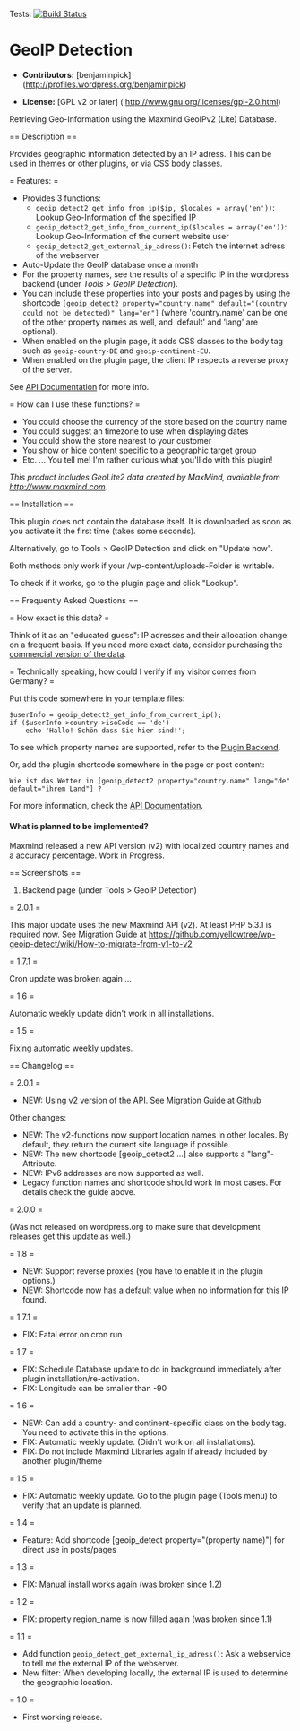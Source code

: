 Tests: [![Build Status](https://travis-ci.org/yellowtree/wp-geoip-detect.png?branch=master)](https://travis-ci.org/yellowtree/wp-geoip-detect)

# GeoIP Detection #

* **Contributors:** [benjaminpick] (http://profiles.wordpress.org/benjaminpick)

* **License:** [GPL v2 or later] ( http://www.gnu.org/licenses/gpl-2.0.html)

Retrieving Geo-Information using the Maxmind GeoIPv2 (Lite) Database.

== Description ==

Provides geographic information detected by an IP adress. This can be used in themes or other plugins, or via CSS body classes.

= Features: =

* Provides 3 functions: 
  * `geoip_detect2_get_info_from_ip($ip, $locales = array('en'))`: Lookup Geo-Information of the specified IP 
  * `geoip_detect2_get_info_from_current_ip($locales = array('en'))`: Lookup Geo-Information of the current website user
  * `geoip_detect2_get_external_ip_adress()`: Fetch the internet adress of the webserver
* Auto-Update the GeoIP database once a month
* For the property names, see the results of a specific IP in the wordpress backend (under *Tools > GeoIP Detection*).
* You can include these properties into your posts and pages by using the shortcode `[geoip_detect2 property="country.name" default="(country could not be detected)" lang="en"]` (where 'country.name' can be one of the other property names as well, and 'default' and 'lang' are optional).
* When enabled on the plugin page, it adds CSS classes to the body tag such as `geoip-country-DE` and `geoip-continent-EU`.
* When enabled on the plugin page, the client IP respects a reverse proxy of the server.

See [API Documentation](https://github.com/yellowtree/wp-geoip-detect/wiki/API-Documentation) for more info.

= How can I use these functions? =

* You could choose the currency of the store based on the country name
* You could suggest an timezone to use when displaying dates
* You could show the store nearest to your customer
* You show or hide content specific to a geographic target group
* Etc. ... You tell me! I'm rather curious what you'll do with this plugin!

*This product includes GeoLite2 data created by MaxMind, available from http://www.maxmind.com.*

== Installation ==

This plugin does not contain the database itself. It is downloaded as soon as you activate it the first time (takes some seconds).

Alternatively, go to Tools > GeoIP Detection and click on "Update now".

Both methods only work if your /wp-content/uploads-Folder is writable.


To check if it works, go to the plugin page and click "Lookup".

== Frequently Asked Questions ==

= How exact is this data? =

Think of it as an "educated guess": IP adresses and their allocation change on a frequent basis.
If you need more exact data, consider purchasing the [commercial version of the data](https://www.maxmind.com/en/geoip2-city).

= Technically speaking, how could I verify if my visitor comes from Germany? =

Put this code somewhere in your template files:

    $userInfo = geoip_detect2_get_info_from_current_ip();
    if ($userInfo->country->isoCode == 'de')
        echo 'Hallo! Schön dass Sie hier sind!';

To see which property names are supported, refer to the [Plugin Backend](http://wordpress.org/plugins/geoip-detect/screenshots/).

Or, add the plugin shortcode somewhere in the page or post content:

    Wie ist das Wetter in [geoip_detect2 property="country.name" lang="de" default="ihrem Land"] ?

For more information, check the [API Documentation](https://github.com/yellowtree/wp-geoip-detect/wiki/API-Documentation).  

#### What is planned to be implemented? ####

Maxmind released a new API version (v2) with localized country names and a accuracy percentage. Work in Progress.

== Screenshots ==

1. Backend page (under Tools > GeoIP Detection)

= 2.0.1 =

This major update uses the new Maxmind API (v2). 
At least PHP 5.3.1 is required now.
See Migration Guide at https://github.com/yellowtree/wp-geoip-detect/wiki/How-to-migrate-from-v1-to-v2

= 1.7.1 =

Cron update was broken again ...

= 1.6 =

Automatic weekly update didn't work in all installations.

= 1.5 =

Fixing automatic weekly updates.


== Changelog ==

= 2.0.1 =
* NEW: Using v2 version of the API.
See Migration Guide at [Github](https://github.com/yellowtree/wp-geoip-detect/wiki/How-to-migrate-from-v1-to-v2)

Other changes:

* NEW: The v2-functions now support location names in other locales. By default, they return the current site language if possible.
* NEW: The new shortcode [geoip_detect2 ...] also supports a "lang"-Attribute.
* NEW: IPv6 addresses are now supported as well.
* Legacy function names and shortcode should work in most cases. For details check the guide above.

= 2.0.0 =

(Was not released on wordpress.org to make sure that development releases get this update as well.)

= 1.8 =
* NEW: Support reverse proxies (you have to enable it in the plugin options.)
* NEW: Shortcode now has a default value when no information for this IP found.

= 1.7.1 =
* FIX: Fatal error on cron run

= 1.7 =
* FIX: Schedule Database update to do in background immediately after plugin installation/re-activation.
* FIX: Longitude can be smaller than -90

= 1.6 =
* NEW: Can add a country- and continent-specific class on the body tag. You need to activate this in the options.
* FIX: Automatic weekly update. (Didn't work on all installations).
* FIX: Do not include Maxmind Libraries again if already included by another plugin/theme

= 1.5 =
* FIX: Automatic weekly update. Go to the plugin page (Tools menu) to verify that an update is planned.

= 1.4 =
* Feature: Add shortcode [geoip_detect property="(property name)"] for direct use in posts/pages

= 1.3 =
* FIX: Manual install works again (was broken since 1.2)

= 1.2 =
* FIX: property region_name is now filled again (was broken since 1.1) 

= 1.1 =
* Add function `geoip_detect_get_external_ip_adress()`: Ask a webservice to tell me the external IP of the webserver.
* New filter: When developing locally, the external IP is used to determine the geographic location.

= 1.0 =

* First working release.
